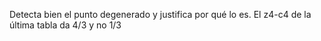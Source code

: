  Detecta bien el punto degenerado y justifica por qué lo es. El z4-c4 de la última tabla da 4/3 y no 1/3